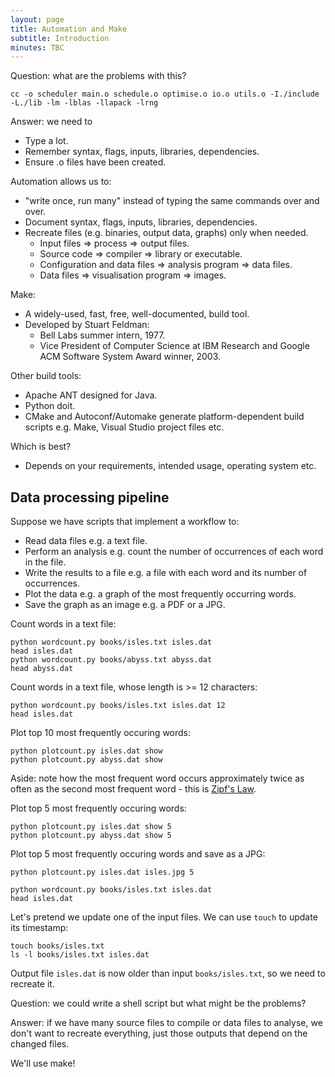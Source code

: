 ```yaml
---
layout: page
title: Automation and Make
subtitle: Introduction
minutes: TBC
---
```


Question: what are the problems with this?

    cc -o scheduler main.o schedule.o optimise.o io.o utils.o -I./include -L./lib -lm -lblas -llapack -lrng

Answer: we need to

* Type a lot.
* Remember syntax, flags, inputs, libraries, dependencies.
* Ensure .o files have been created.

Automation allows us to:

* "write once, run many" instead of typing the same commands over and over. 
* Document syntax, flags, inputs, libraries, dependencies.
* Recreate files (e.g. binaries, output data, graphs) only when needed.
  - Input files => process => output files.
  - Source code => compiler => library or executable.
  - Configuration and data files => analysis program => data files.
  - Data files => visualisation program => images.

Make:

* A widely-used, fast, free, well-documented, build tool.
* Developed by Stuart Feldman:
  - Bell Labs summer intern, 1977.
  - Vice President of Computer Science at IBM Research and Google ACM
    Software System Award winner, 2003. 

Other build tools:

* Apache ANT designed for Java.
* Python doit.
* CMake and Autoconf/Automake generate platform-dependent build
  scripts e.g. Make, Visual Studio project files etc. 

Which is best?

* Depends on your requirements, intended usage, operating system etc.

Data processing pipeline
------------------------

Suppose we have scripts that implement a workflow to:

* Read data files e.g. a text file.
* Perform an analysis e.g. count the number of occurrences of each
  word in the file. 
* Write the results to a file e.g. a file with each word and its
  number of occurrences. 
* Plot the data e.g. a graph of the most frequently occurring words.
* Save the graph as an image e.g. a PDF or a JPG.

Count words in a text file:

    python wordcount.py books/isles.txt isles.dat
    head isles.dat
    python wordcount.py books/abyss.txt abyss.dat
    head abyss.dat

Count words in a text file, whose length is >= 12 characters:

    python wordcount.py books/isles.txt isles.dat 12
    head isles.dat

Plot top 10 most frequently occuring words:

    python plotcount.py isles.dat show
    python plotcount.py abyss.dat show

Aside: note how the most frequent word occurs approximately twice as often as the second most frequent word - this is [Zipf's Law](http://en.wikipedia.org/wiki/Zipf%27s_law).

Plot top 5 most frequently occuring words:

    python plotcount.py isles.dat show 5
    python plotcount.py abyss.dat show 5

Plot top 5 most frequently occuring words and save as a JPG:

    python plotcount.py isles.dat isles.jpg 5

    python wordcount.py books/isles.txt isles.dat
    head isles.dat

Let's pretend we update one of the input files. We can use `touch` to update its timestamp:

    touch books/isles.txt
    ls -l books/isles.txt isles.dat

Output file `isles.dat` is now older than input `books/isles.txt`, so we need to recreate it.

Question: we could write a shell script but what might be the problems?

Answer: if we have many source files to compile or data files to analyse, we don't want to recreate everything, just those outputs that depend on the changed files.

We'll use make!
